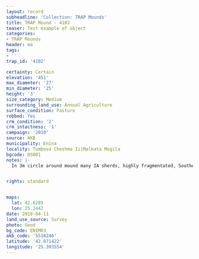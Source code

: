 ```yaml
---
layout: record
subheadline: 'Collection: TRAP Mounds'
title: TRAP Mound - 4102
teaser: Test example of object
categories:
- TRAP Mounds
header: no
tags:
- ''
trap_id: '4102'

certainty: Certain
elevation: '451'
max_diameter: '27'
min_diameter: '25'
height: '3'
size_category: Medium
surrounding_land_use: Annual Agriculture
surface_condition: Pasture
robbed: Yes
crm_condition: '2'
crm_intactness: '1'
campaign: '2010'
source: AKB
municipality: Enina
locality: Tumbova Cheshma Ii|Malkata Mogila
bgcode: DS001
notes: |-
  In 3m circle around mound many IA sherds, highly fragmentated, Southern of mound 3 big stones.


rights: standard


maps:
  lat: 42.6285
  lon: 25.2442
date: 2018-04-11
land_use_source: Survey
photo: Good
bg_code: ENIM03
akb_code: '5510246'
latitude: '42.671422'
longitude: '25.393554'
---
```

